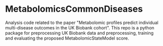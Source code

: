 # MetabolomicsCommonDiseases
Analysis code related to the paper "Metabolomic profiles predict individual multi-disease outcomes in the UK Biobank cohort". This repo is a python package for preprocessing UK Biobank data and preprocessing, training and evaluating the proposed MetabolomicStateModel score.

